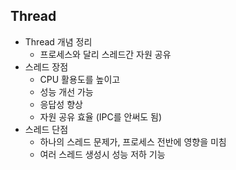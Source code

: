## Thread



- Thread 개념 정리
  - 프로세스와 달리 스레드간 자원 공유
- 스레드 장점
  - CPU 활용도를 높이고
  - 성능 개선 가능
  - 응답성 향상
  - 자원 공유 효율 (IPC를 안써도 됨)
- 스레드 단점
  - 하나의 스레드 문제가, 프로세스 전반에 영향을 미침
  - 여러 스레드 생성시 성능 저하 기능